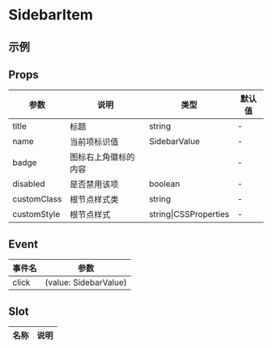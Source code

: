 # SidebarItem

## 示例

<!--codes start-->
<!--codes end-->

## Props

<!--props start-->

| 参数 | 说明 | 类型 | 默认值 |
| --- | ----- | --- | --- |
| title | 标题 | string | - |
| name | 当前项标识值 | SidebarValue | - |
| badge | 图标右上角徽标的内容 |  | - |
| disabled | 是否禁用该项 | boolean | - |
| customClass | 根节点样式类 | string | - |
| customStyle | 根节点样式 | string\|CSSProperties | - |

<!--props end-->

## Event

<!--event start-->

| 事件名 | 参数 |
| --- | --- |
| click | (value: SidebarValue)  |

<!--event end-->

## Slot

<!--slot start-->

| 名称 | 说明 |
| --- | --- |


<!--slot end-->

